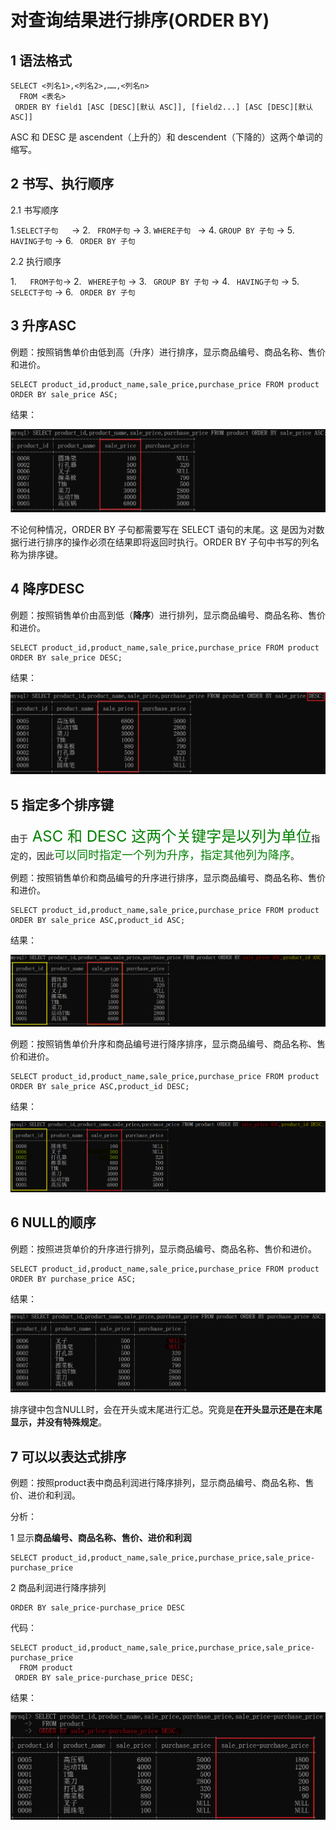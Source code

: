# 对查询结果进行排序(ORDER BY)

## 1 语法格式

```mysql
SELECT <列名1>,<列名2>,……,<列名n>
  FROM <表名>
 ORDER BY field1 [ASC [DESC][默认 ASC]], [field2...] [ASC [DESC][默认 ASC]]
```

ASC 和 DESC 是 ascendent（上升的）和 descendent（下降的）这两个单词的缩写。

## **2 书写、执行顺序**

2.1 书写顺序

 1.`SELECT子句   `→ 2. ` FROM子句` → 3. `WHERE子句 ` → 4. `GROUP BY 子句` → 5. ` HAVING子句` → 6. ` ORDER BY 子句`

2.2 执行顺序

 1.`   FROM子句`→ 2. ` WHERE子句` → 3. ` GROUP BY 子句` → 4. ` HAVING子句` → 5. ` SELECT子句` → 6. ` ORDER BY 子句`

## 3 升序ASC

例题：按照销售单价由低到高（升序）进行排序，显示商品编号、商品名称、售价和进价。

```mysql
SELECT product_id,product_name,sale_price,purchase_price FROM product ORDER BY sale_price ASC;
```

结果：

![image-20200506172814049](img/image-20200506172814049.png)

不论何种情况，ORDER BY 子句都需要写在 SELECT 语句的末尾。这 是因为对数据行进行排序的操作必须在结果即将返回时执行。ORDER BY 子句中书写的列名称为排序键。

## 4 降序DESC

例题：按照销售单价由高到低（**降序**）进行排列，显示商品编号、商品名称、售价和进价。

```mysql
SELECT product_id,product_name,sale_price,purchase_price FROM product ORDER BY sale_price DESC;
```

结果：

![image-20200506172905355](img/image-20200506172905355.png)

## 5 指定多个排序键

由于<font color = green size = +2> ASC 和 DESC 这两个关键字是以列为单位</font>指定的，因此<font color = green size = +1>可以同时指定一个列为升序，指定其他列为降序</font>。

例题：按照销售单价和商品编号的升序进行排序，显示商品编号、商品名称、售价和进价。

```mysql
SELECT product_id,product_name,sale_price,purchase_price FROM product ORDER BY sale_price ASC,product_id ASC;
```

结果：

![image-20200506173047849](img/image-20200506173047849.png)

例题：按照销售单价升序和商品编号进行降序排序，显示商品编号、商品名称、售价和进价。

```mysql
SELECT product_id,product_name,sale_price,purchase_price FROM product ORDER BY sale_price ASC,product_id DESC;
```

结果：

![image-20200506173213481](img/image-20200506173213481.png)

## **6 NULL的顺序**

例题：按照进货单价的升序进行排列，显示商品编号、商品名称、售价和进价。

```mysql
SELECT product_id,product_name,sale_price,purchase_price FROM product ORDER BY purchase_price ASC;
```

结果：

![image-20200506173407918](img/image-20200506173407918.png)

排序键中包含NULL时，会在开头或末尾进行汇总。究竟是**在开头显示还是在末尾显示，并没有特殊规定**。

## 7 可以以表达式排序

例题：按照product表中商品利润进行降序排列，显示商品编号、商品名称、售价、进价和利润。

分析：

1 显示**商品编号、商品名称、售价、进价和利润**

```MYSQL
SELECT product_id,product_name,sale_price,purchase_price,sale_price-purchase_price
```

2 商品利润进行降序排列

```mysql
ORDER BY sale_price-purchase_price DESC
```

代码：

```mysql
SELECT product_id,product_name,sale_price,purchase_price,sale_price-purchase_price 
  FROM product
 ORDER BY sale_price-purchase_price DESC;
```

结果：

![image-20200506173524441](img/image-20200506173524441.png)